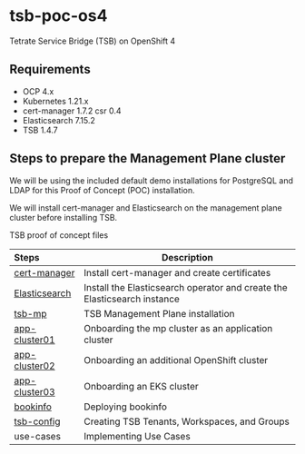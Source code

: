 # tsb-poc-os4
Tetrate Service Bridge (TSB) on OpenShift 4

## Requirements
- OCP 4.x
- Kubernetes 1.21.x
- cert-manager 1.7.2 csr 0.4 
- Elasticsearch 7.15.2
- TSB 1.4.7

## Steps to prepare the Management Plane cluster 
We will be using the included default demo installations for PostgreSQL and LDAP for this Proof of Concept (POC) installation.

We will install cert-manager and Elasticsearch on the management plane cluster before installing TSB.

TSB proof of concept files

| Steps                                | Description |
| :---                                 | ----        |
| [cert-manager](/cert-manager.md)     | Install cert-manager and create certificates |
| [Elasticsearch](/elastic.md)         | Install the Elasticsearch operator and create the Elasticsearch instance |
| [tsb-mp](/tsb-mp.md)                 | TSB Management Plane installation |
| [app-cluster01](/app-cluster01.md)   | Onboarding the mp cluster as an application cluster |
| [app-cluster02](/app-cluster02.md)   | Onboarding an additional OpenShift cluster |
| [app-cluster03](/app-cluster03.md)   | Onboarding an EKS cluster |
| [bookinfo](/bookinfo.md)             | Deploying bookinfo |
| [tsb-config](/tsb-config.md)         | Creating TSB Tenants, Workspaces, and Groups |
| use-cases                            | Implementing Use Cases |

